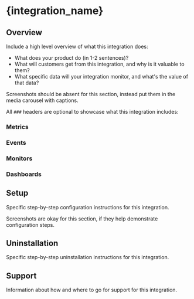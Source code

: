 # {integration_name}

## Overview
Include a high level overview of what this integration does:
- What does your product do (in 1-2 sentences)?
- What will customers get from this integration, and why is it valuable to them?
- What specific data will your integration monitor, and what's the value of that data?

Screenshots should be absent for this section, instead put them in the media carousel with captions.

All `###` headers are optional to showcase what this integration includes:

### Metrics

### Events

### Monitors

### Dashboards

## Setup
Specific step-by-step configuration instructions for this integration.

Screenshots are okay for this section, if they help demonstrate configuration steps.

## Uninstallation
Specific step-by-step uninstallation instructions for this integration.

## Support
Information about how and where to go for support for this integration.
